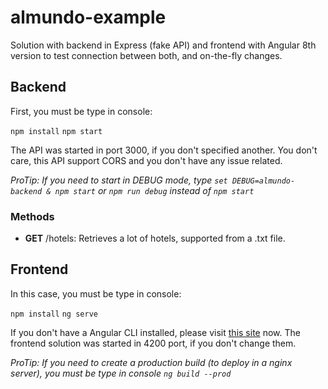 # almundo-example
Solution with backend in Express (fake API) and frontend with Angular 8th version to test connection between both, and on-the-fly changes.

## Backend
First, you must be type in console:

`npm install`
`npm start`

The API was started in port 3000, if you don't specified another. You don't care, this API support CORS and you don't have any issue related.

*ProTip: If you need to start in DEBUG mode, type `set DEBUG=almundo-backend & npm start` or `npm run debug` instead of `npm start`*

### Methods

- **GET** /hotels: Retrieves a lot of hotels, supported from a .txt file.

## Frontend
In this case, you must be type in console:

`npm install`
`ng serve`

If you don't have a Angular CLI installed, please visit [this site](https://angular.io/guide/setup-local) now.
The frontend solution was started in 4200 port, if you don't change them.

*ProTip: If you need to create a production build (to deploy in a nginx server), you must be type in console `ng build --prod`*